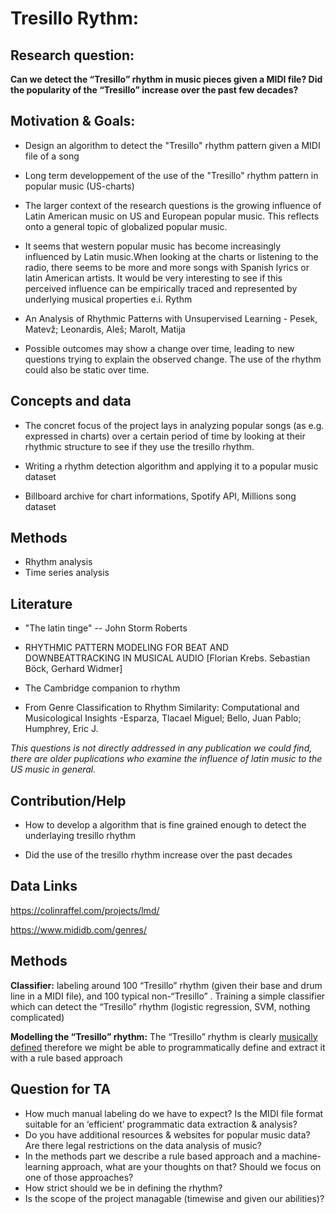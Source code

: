 # Tresillo Rythm: 

## Research question: 

**Can we detect the “Tresillo” rhythm in music pieces given a MIDI file? Did the popularity of the “Tresillo” increase over the past few decades?**

## Motivation & Goals: 
-   Design an algorithm to detect the "Tresillo" rhythm pattern  given a MIDI file of a song

-   Long term developpement of the use of the "Tresillo" rhythm pattern in popular music (US-charts) 

-   The larger context of the research questions is the growing influence of Latin American music on US and European popular music. This reflects onto a general topic of globalized popular music.  
-   It seems that western popular music has become increasingly influenced by Latin music.When looking at the charts or listening to the radio, there seems to be more and more songs with Spanish lyrics or latin American artists. It would be very interesting to see if this perceived influence can be empirically traced and represented by underlying musical properties e.i. Rythm
-   An Analysis of Rhythmic Patterns with Unsupervised Learning - Pesek, Matevž; Leonardis, Aleš; Marolt, Matija

-   Possible outcomes may show a change over time, leading to new questions trying to explain the observed change. The use of the rhythm could also be static over time. 

## Concepts and data 

-   The concret focus of the project lays in analyzing popular songs (as e.g. expressed in charts) over a certain period of time by looking at their rhythmic structure to see if they use the tresillo rhythm. 

-   Writing a rhythm detection algorithm and applying it to a popular music dataset 

-   Billboard archive for chart informations, Spotify API, Millions song dataset 


## Methods 

-   Rhythm analysis 
-   Time series analysis 

## Literature 

-   "The latin tinge" -- John Storm Roberts 

-   RHYTHMIC PATTERN MODELING FOR BEAT AND DOWNBEATTRACKING IN MUSICAL AUDIO [Florian Krebs. Sebastian Böck, Gerhard Widmer] 

-   The Cambridge companion to rhythm 

-   From Genre Classification to Rhythm Similarity: Computational and Musicological Insights -Esparza, Tlacael Miguel; Bello, Juan Pablo; Humphrey, Eric J. 

*This questions is not directly addressed in any publication we could find, there are older puplications who examine the influence of latin music to the US music in general.*  

## Contribution/Help 

-   How to develop a algorithm that is fine grained enough to detect the underlaying tresillo rhythm 

-   Did the use of the tresillo rhythm increase over the past decades 

## Data Links

<https://colinraffel.com/projects/lmd/>

<https://www.mididb.com/genres/>
## Methods

**Classifier:** labeling around 100 “Tresillo” rhythm (given their base and drum line in a MIDI file), and 100 typical non-“Tresillo” . Training a simple classifier which can detect the “Tresillo” rhythm (logistic regression, SVM, nothing complicated)

**Modelling the “Tresillo” rhythm:** The “Tresillo” rhythm is clearly 
[musically defined](https://en.wikipedia.org/wiki/Tresillo_(rhythm)) therefore we might be able to programmatically define and extract it with a rule based approach



## Question for TA

-   How much manual labeling do we have to expect? Is the MIDI file format suitable for an ‘efficient’ programmatic data extraction & analysis?
-   Do you have additional resources & websites for popular music data? Are there legal restrictions on the data analysis of music?
-   In the methods part we describe a rule based approach and a machine-learning approach, what are your thoughts on that? Should we focus on one of those approaches?
-   How strict should we be in defining the rhythm?
-   Is the scope of the project managable (timewise and given our abilities)?



